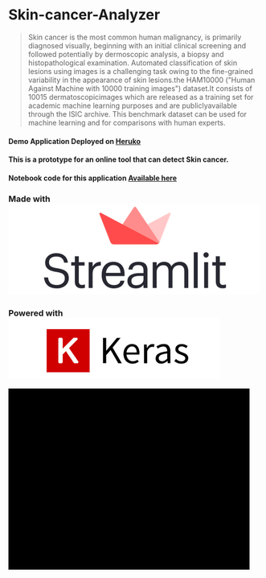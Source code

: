 # Skin-cancer-Analyzer
> Skin cancer is the most common human malignancy, is primarily diagnosed visually, beginning with an initial clinical screening and followed potentially by dermoscopic analysis, a biopsy and histopathological examination. Automated classification of skin lesions using images is a challenging task owing to the fine-grained variability in the appearance of skin lesions.the HAM10000 ("Human Against Machine with 10000 training images") dataset.It consists of 10015 dermatoscopicimages which are released as a training set for academic machine learning purposes and are publiclyavailable through the ISIC archive. This benchmark dataset can be used for machine learning and for comparisons with human experts.

#### Demo Application Deployed on [Heruko](https://skin-cancer-analysis.herokuapp.com/)
#### This is a prototype for an online tool that can detect Skin cancer.
#### Notebook code  for this application [Available here](https://www.kaggle.com/shashwatwork/skin-cancer-analyzer-streamlit-app)

### Made with ![](streamlit-logo.png)
### Powered with ![keras](keras.png)

![animated-demo](animated.gif)
